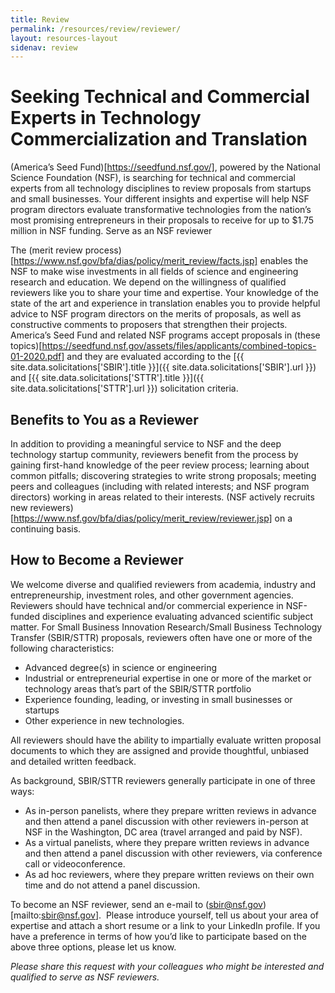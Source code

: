 ```yaml
---
title: Review 
permalink: /resources/review/reviewer/
layout: resources-layout
sidenav: review
---
```

# Seeking Technical and Commercial Experts in Technology Commercialization and Translation

(America’s Seed Fund)[https://seedfund.nsf.gov/], powered by the National Science Foundation (NSF), is searching for technical and commercial experts from all technology disciplines to review proposals from startups and small businesses. Your different insights and expertise will help NSF program directors evaluate transformative technologies from the nation’s most promising entrepreneurs in their proposals to receive for up to $1.75 million in NSF funding.
Serve as an NSF reviewer

The (merit review process)[https://www.nsf.gov/bfa/dias/policy/merit_review/facts.jsp] enables the NSF to make wise investments in all fields of science and engineering research and education. We depend on the willingness of qualified reviewers like you to share your time and expertise. Your knowledge of the state of the art and experience in translation enables you to provide helpful advice to NSF program directors on the merits of proposals, as well as constructive comments to proposers that strengthen their projects. America’s Seed Fund and related NSF programs accept proposals in (these topics)[https://seedfund.nsf.gov/assets/files/applicants/combined-topics-01-2020.pdf] and they are evaluated according to the [{{ site.data.solicitations['SBIR'].title }}]({{ site.data.solicitations['SBIR'].url }}) and [{{ site.data.solicitations['STTR'].title }}]({{ site.data.solicitations['STTR'].url }}) solicitation criteria.  

## Benefits to You as a Reviewer
In addition to providing a meaningful service to NSF and the deep technology startup community, reviewers benefit from the process by gaining first-hand knowledge of the peer review process; learning about common pitfalls; discovering strategies to write strong proposals;  meeting peers and colleagues (including with related interests; and NSF program directors) working in areas related to their interests. (NSF actively recruits new reviewers)[https://www.nsf.gov/bfa/dias/policy/merit_review/reviewer.jsp] on a continuing basis. 

## How to Become a Reviewer
We welcome diverse and qualified reviewers from academia, industry and entrepreneurship, investment roles, and other government agencies. Reviewers should have technical and/or commercial experience in NSF-funded disciplines and experience evaluating advanced scientific subject matter. For Small Business Innovation Research/Small Business Technology Transfer (SBIR/STTR) proposals, reviewers often have one or more of the following characteristics:

- Advanced degree(s) in science or engineering 
- Industrial or entrepreneurial expertise in one or more of the market or technology areas that’s part of the SBIR/STTR portfolio
- Experience founding, leading, or investing in small businesses or startups
- Other experience in  new technologies. 

All reviewers should have the ability to impartially evaluate written proposal documents to which they are assigned and provide thoughtful, unbiased and detailed written feedback.

As background, SBIR/STTR reviewers generally participate in one of three ways:
- As in-person panelists, where they prepare written reviews in advance and then attend a panel discussion with other reviewers in-person at NSF in the Washington, DC area (travel arranged and paid by NSF).
- As a virtual panelists, where they prepare written reviews in advance and then attend a panel discussion with other reviewers, via conference call or videoconference.
- As ad hoc reviewers, where they prepare written reviews on their own time and do not attend a panel discussion.

To become an NSF reviewer, send an e-mail to (sbir@nsf.gov)[mailto:sbir@nsf.gov].  Please introduce yourself, tell us about your area of expertise and attach a short resume or a link to your LinkedIn profile.  If you have a preference in terms of how you’d like to participate based on the above three options, please let us know.

*Please share this request with your colleagues who might be interested and qualified to serve as NSF reviewers.*
